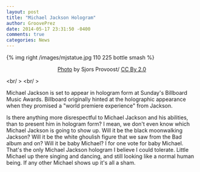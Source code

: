```yaml
---
layout: post
title: "Michael Jackson Hologram"
author: GroovePrez
date: 2014-05-17 23:31:50 -0400
comments: true
categories: News
---
```

{% img right /images/mjstatue.jpg 110 225 bottle smash %}

<!--more-->

<div style="text-align:center" markdown="1">
<a href="http://commons.wikimedia.org/wiki/Michael_Jackson#mediaviewer/File:Michael_Jackson_sculpture.jpg">Photo</a> by Sjors Provoost/ <a href="http://creativecommons.org/licenses/by/2.0/">CC By 2.0</a>
</div>


<br/ >
<br/ >

Michael Jackson is set to appear in hologram form at Sunday's Billboard Music Awards.  Billboard originally hinted at the holographic appearance when they promised a "world premiere experience" from Jackson.  

Is there anything more disrespectful to Michael Jackson and his abilities, than to present him in hologram form?  I mean, we don't even know which Michael Jackson is going to show up.  Will it be the black moonwalking Jackson?  Will it be the white ghoulish figure that we saw from the Bad album and on?  Will it be baby Michael?  I for one vote for baby Michael.  That's the only Michael Jackson hologram I believe I could tolerate.  Little Michael up there singing and dancing, and still looking like a normal human being.  If any other Michael shows up it's all a sham.

